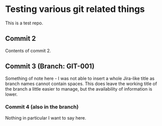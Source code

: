 # Testing various git related things

This is a test repo.

## Commit 2

Contents of commit 2.

## Commit 3 (Branch: GIT-001)

Something of note here - I was not able to insert a whole Jira-like title as branch names cannot contain spaces. This does leave the working title of the branch a little easier to manage, but the availability of information is lower.

### Commit 4 (also in the branch)

Nothing in particular I want to say here.
